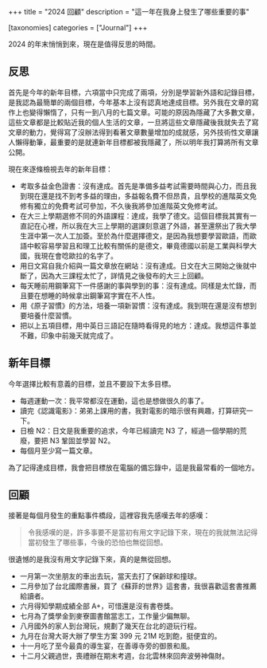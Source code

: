 +++
title = "2024 回顧"
description = "這一年在我身上發生了哪些重要的事"

[taxonomies]
categories = ["Journal"]
+++

2024 的年末悄悄到來，現在是值得反思的時間。

## 反思

首先是今年的新年目標，六項當中只完成了兩項，分別是學習新外語和記錄目標，是我認為最簡單的兩個目標，今年基本上沒有認真地達成目標。另外我在文章的寫作上也變得懶惰了，只有一到八月的七篇文章。可能的原因為隱藏了大多數文章，這些文章都是比較貼近我的個人生活的文章，一旦將這些文章隱藏後我就失去了寫文章的動力，覺得寫了沒辦法得到看著文章數量增加的成就感，另外技術性文章讓人懶得動筆，最重要的是就連新年目標都被我隱藏了，所以明年我打算將所有文章公開。

現在來逐條檢視去年的新年目標：

- 考取多益金色證書：沒有達成。首先是準備多益考試需要時間與心力，而且我到現在還是找不到考多益的理由，多益報名費不但昂貴，且學校的進階英文免修有獨立的免費考試可參加，不久後我將參加進階英文免修考試。
- 在大三上學期選修不同的外語課程：達成，我學了德文。這個目標我其實有一直記在心裡，所以我在大三上學期的選課刻意選了外語，甚至還祭出了我大學生涯中第一次人工加簽。至於為什麼選擇德文，是因為我想要學習歐語，而歐語中較容易學習且和理工比較有關係的是德文，畢竟德國以前是工業與科學大國，我現在會唸歐拉的名字了。
- 用日文寫自我介紹與一篇文章放在網站：沒有達成。日文在大三開始之後就中斷了，因為大三課程太忙了，詳情見之後發布的大三上回顧。
- 每天睡前用鋼筆寫下一件感謝的事與學到的事：沒有達成。同樣是太忙錄，而且要在想睡的時候拿出鋼筆寫字實在不人性。
- 用《原子習慣》的方法，培養一項新習慣：沒有達成。我到現在還是沒有想到要培養什麼習慣。
- 把以上五項目標，用中英日三語記在隨時看得見的地方：達成。我想這件事並不難，印象中前幾天就完成了。

## 新年目標

今年選擇比較有意義的目標，並且不要設下太多目標。

- 每週運動一次：我平常都沒在運動，這也是想做很久的事了。
- 讀完《認識電影》：弟弟上課用的書，我對電影的暗示很有興趣，打算研究一下。
- 日檢 N2：日文是我重要的追求，今年已經讀完 N3 了，經過一個學期的荒廢，要把 N3 鞏固並學習 N2。
- 每個月至少寫一篇文章。

為了記得達成目標，我會把目標放在電腦的備忘錄中，這是我最常看的一個地方。

## 回顧

接著是每個月發生的重點事件橋段，這裡容我先感嘆去年的感嘆：

> 令我感嘆的是，許多事要不是當初有用文字記錄下來，現在的我就無法記得當初發生了哪些事，今後的恐怕也無從回想。

很遺憾的是我沒有用文字記錄下來，真的是無從回想。

- 一月第一次坐朋友的車出去玩，當天去打了保齡球和撞球。
- 二月參加了台北國際書展，買了《蘇菲的世界》這套書，我很喜歡這套書推薦給讀者。
- 六月得知學期成績全部 A+，可惜還是沒有書卷獎。
- 七月為了獎學金到麥寮圖書館當志工，工作量少偏無聊。
- 八月國外的家人到台灣玩，規劃了幾天在台北的遊玩行程。
- 九月在台灣大哥大辦了學生方案 399 元 21M 吃到飽，挺便宜的。
- 十一月吃了至今最貴的導生宴，在善導寺旁的御景和風。
- 十二月父親過世，喪禮辦在期末考週，台北雲林來回奔波勞神傷財。